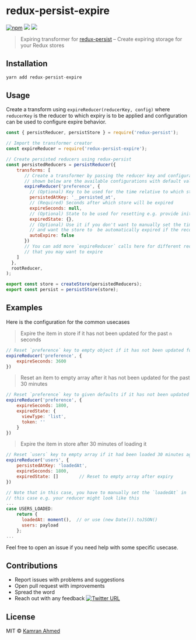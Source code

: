 # redux-persist-expire

[![npm](https://badge.fury.io/js/redux-persist-expire.svg)](https://www.npmjs.com/package/redux-persist-expire)
[![](https://img.shields.io/travis/kamranahmedse/redux-persist-expire/master.svg?style=flat-square)](http://travis-ci.org/kamranahmedse/redux-persist-expire)
[![](https://img.shields.io/codecov/c/github/kamranahmedse/redux-persist-expire.svg?style=flat-square)](http://travis-ci.org/kamranahmedse/redux-persist-expire)

> Expiring transformer for [redux-persist](https://github.com/rt2zz/redux-persist) – Create expiring storage for your Redux stores

## Installation

```javascript
yarn add redux-persist-expire
```

## Usage

Create a transform using `expireReducer(reducerKey, config)` where `reducerKey` is the reducer to which expiry is to be applied and configuration can be used to configure expire behavior.

```javascript
const { persistReducer, persistStore } = require('redux-persist');

// Import the transformer creator
const expireReducer = require('redux-persist-expire');

// Create persisted reducers using redux-persist
const persistedReducers = persistReducer({
    transforms: [
       // Create a transformer by passing the reducer key and configuration. Values
       // shown below are the available configurations with default values
       expireReducer('preference', {
         // (Optional) Key to be used for the time relative to which store is to be expired
         persistedAtKey: '__persisted_at',
         // (Required) Seconds after which store will be expired
         expireSeconds: null,
         // (Optional) State to be used for resetting e.g. provide initial reducer state
         expiredState: {},
         // (Optional) Use it if you don't want to manually set the time in the reducer i.e. at `persistedAtKey` 
         // and want the store to  be automatically expired if the record is not updated in the `expireSeconds` time
         autoExpire: false
       })
       // You can add more `expireReducer` calls here for different reducers
       // that you may want to expire
    ]
  },
  rootReducer,
);

export const store = createStore(persistedReducers);
export const persist = persistStore(store);
```

## Examples

Here is the configuration for the common usecases

> Expire the item in store if it has not been updated for the past `n` seconds

```javascript
// Reset `preference` key to empty object if it has not been updated for the past hour
expireReducer('preference', {
    expireSeconds: 3600
})
```

> Reset an item to empty array after it has not been updated for the past 30 minutes

```javascript
// Reset `preference` key to given defaults if it has not been updated for the past hour
expireReducer('preference', {
    expireSeconds: 1800,
    expiredState: {
      viewType: 'list',
      token: ''
    }
})
```

> Expire the item in store after 30 minutes of loading it

```javascript
// Reset `users` key to empty array if it had been loaded 30 minutes ago
expireReducer('users', {
    persistedAtKey: 'loadedAt',
    expireSeconds: 1800,
    expiredState: []        // Reset to empty array after expiry
})

// Note that in this case, you have to manually set the `loadedAt` in
// this case e.g. your reducer might look like this
...
case USERS_LOADED:
    return {
      loadedAt: moment(),  // or use (new Date()).toJSON()
      users: payload
    };
...
```

Feel free to open an issue if you need help with some specific usecase.

## Contributions

* Report issues with problems and suggestions
* Open pull request with improvements
* Spread the word
* Reach out with any feedback [![Twitter URL](https://img.shields.io/twitter/url/https/twitter.com/kamranahmedse.svg?style=social&label=Follow%20%40kamranahmedse)](https://twitter.com/kamranahmedse)

## License

MIT &copy; [Kamran Ahmed](https://twitter.com/kamranahmedse)

